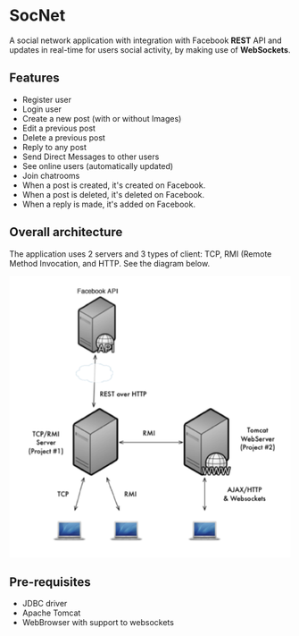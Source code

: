 SocNet
=============

A social network application with integration with Facebook __REST__ API and updates in real-time for users social activity, by making use of __WebSockets__.

## Features

* Register user
* Login user
* Create a new post (with or without Images)
* Edit a previous post
* Delete a previous post
* Reply to any post
* Send Direct Messages to other users
* See online users (automatically updated)
* Join chatrooms
* When a post is created, it's created on Facebook.
* When a post is deleted, it's deleted on Facebook.
* When a reply is made, it's added on Facebook.

## Overall architecture

The application uses 2 servers and 3 types of client: TCP, RMI (Remote Method Invocation, and HTTP. See the diagram below.

![](/screenshots/architecture.png)

## Pre-requisites

* JDBC driver
* Apache Tomcat
* WebBrowser with support to websockets
